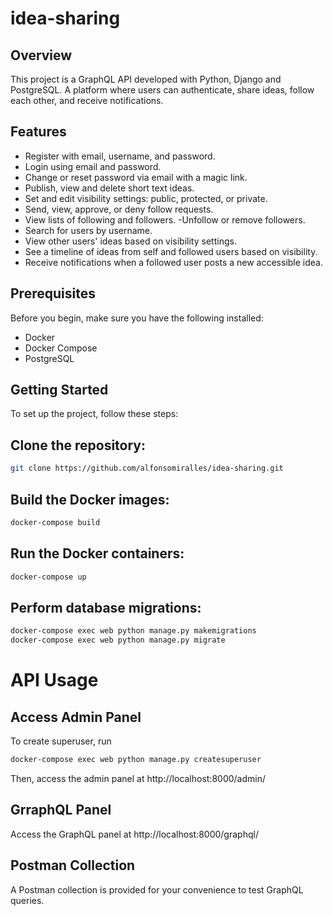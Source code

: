 # idea-sharing

## Overview
This project is a GraphQL API developed with Python, Django and PostgreSQL.
A platform where users can authenticate, share ideas, follow each other, and receive notifications.

## Features
- Register with email, username, and password.
- Login using email and password.
- Change or reset password via email with a magic link.
- Publish, view and delete short text ideas.
- Set and edit visibility settings: public, protected, or private.
- Send, view, approve, or deny follow requests.
- View lists of following and followers.
 -Unfollow or remove followers.
- Search for users by username.
- View other users' ideas based on visibility settings.
- See a timeline of ideas from self and followed users based on visibility.
- Receive notifications when a followed user posts a new accessible idea.

## Prerequisites
Before you begin, make sure you have the following installed:

- Docker
- Docker Compose
- PostgreSQL

## Getting Started
To set up the project, follow these steps:

## Clone the repository:
```bash
git clone https://github.com/alfonsomiralles/idea-sharing.git
```

## Build the Docker images:
```bash
docker-compose build
```

## Run the Docker containers:
```bash
docker-compose up
```

## Perform database migrations:
```bash
docker-compose exec web python manage.py makemigrations
docker-compose exec web python manage.py migrate
```

# API Usage
## Access Admin Panel
To create superuser, run
```bash
docker-compose exec web python manage.py createsuperuser
```
Then, access the admin panel at http://localhost:8000/admin/

## GrraphQL Panel
Access the GraphQL panel at http://localhost:8000/graphql/

## Postman Collection
A Postman collection is provided for your convenience to test GraphQL queries.
